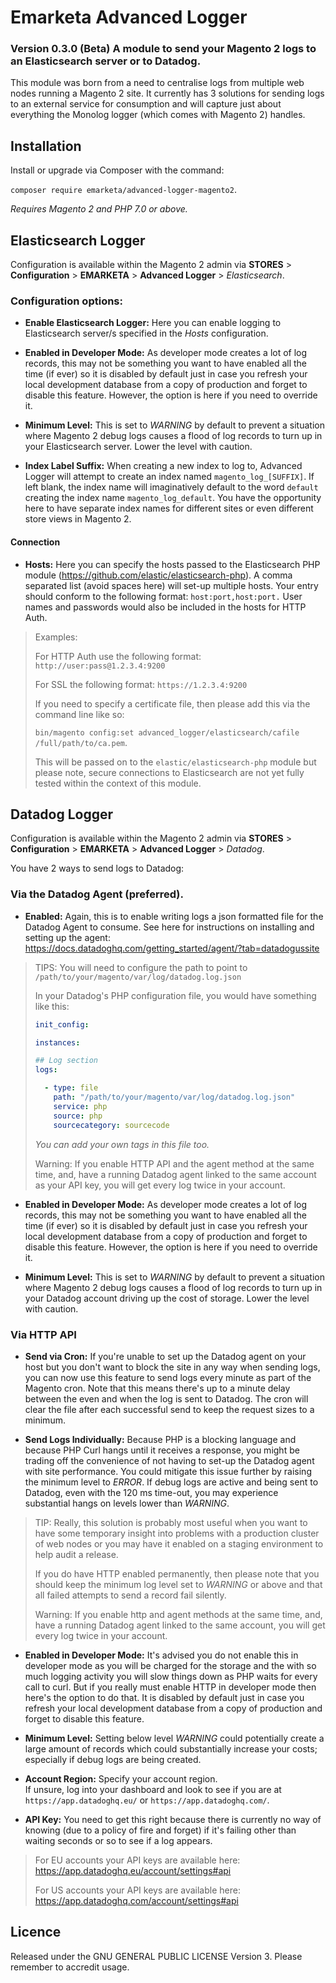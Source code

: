 # Emarketa Advanced Logger

### Version 0.3.0 (Beta) A module to send your Magento 2 logs to an Elasticsearch server or to Datadog.

This module was born from a need to centralise logs from multiple web nodes running a Magento 2 site. It currently has 3 solutions for sending logs to an external service for consumption and will capture just about everything the Monolog logger (which comes with Magento 2) handles.

## Installation

Install or upgrade via Composer with the command: 

`composer require emarketa/advanced-logger-magento2`. 

_Requires Magento 2 and PHP 7.0 or above._

## Elasticsearch Logger

Configuration is available within the Magento 2 admin via __STORES__ > __Configuration__ > __EMARKETA__ > __Advanced Logger__ > _Elasticsearch_.

### Configuration options:

* __Enable Elasticsearch Logger:__ Here you can enable logging to Elasticsearch server/s specified in the _Hosts_ configuration.

* __Enabled in Developer Mode:__ As developer mode creates a lot of log records, this may not be something you want to have enabled all the time (if ever) so it is disabled by default just in case you refresh your local development database from a copy of production and forget to disable this feature. However, the option is here if you need to override it.

* __Minimum Level:__ This is set to _WARNING_ by default to prevent a situation where Magento 2 debug logs causes a flood of log records to turn up in your Elasticsearch server. Lower the level with caution.

* __Index Label Suffix:__ When creating a new index to log to, Advanced Logger will attempt to create an index named `magento_log_[SUFFIX]`. If left blank, the index name will imaginatively default to the word `default` creating the index name `magento_log_default`. You have the opportunity here to have separate index names for different sites or even different store views in Magento 2.

#### Connection 

* __Hosts:__ Here you can specify the hosts passed to the Elasticsearch PHP module (https://github.com/elastic/elasticsearch-php). A comma separated list (avoid spaces here) will set-up multiple hosts. Your entry should conform to the following format: `host:port,host:port.` User names and passwords would also be included in the hosts for HTTP Auth.

> Examples:
> 
> For HTTP Auth use the following format: `http://user:pass@1.2.3.4:9200`
>
> For SSL the following format: `https://1.2.3.4:9200`
> 
> If you need to specify a certificate file, then please add this via the command line like so: 
> 
> `bin/magento config:set advanced_logger/elasticsearch/cafile /full/path/to/ca.pem`. 
> 
> This will be passed on to the `elastic/elasticsearch-php` module but please note, secure connections to Elasticsearch are not yet fully tested within the context of this module.

## Datadog Logger

Configuration is available within the Magento 2 admin via __STORES__ > __Configuration__ > __EMARKETA__ > __Advanced Logger__ > _Datadog_.

You have 2 ways to send logs to Datadog:

### Via the Datadog Agent (preferred).

* __Enabled:__ Again, this is to enable writing logs a json formatted file for the Datadog Agent to consume. See here for instructions on installing and setting up the agent: https://docs.datadoghq.com/getting_started/agent/?tab=datadogussite

> TIPS: You will need to configure the path to point to `/path/to/your/magento/var/log/datadog.log.json`
> 
> In your Datadog's PHP configuration file, you would have something like this:
> 
> ```yaml
> init_config:
> 
> instances:
> 
> ## Log section
> logs:
> 
>   - type: file
>     path: "/path/to/your/magento/var/log/datadog.log.json"
>     service: php
>     source: php
>     sourcecategory: sourcecode
> ```
> 
> _You can add your own tags in this file too._
> 
> Warning: If you enable HTTP API and the agent method at the same time, and, have a running Datadog agent linked to the same account as your API key, you will get every log twice in your account.

* __Enabled in Developer Mode:__ As developer mode creates a lot of log records, this may not be something you want to have enabled all the time (if ever) so it is disabled by default just in case you refresh your local development database from a copy of production and forget to disable this feature. However, the option is here if you need to override it.

* __Minimum Level:__ This is set to _WARNING_ by default to prevent a situation where Magento 2 debug logs causes a flood of log records to turn up in your Datadog account driving up the cost of storage. Lower the level with caution.

### Via HTTP API

* __Send via Cron:__ If you're unable to set up the Datadog agent on your host but you don't want to block the site in any way when sending logs, you can now use this feature to send logs every minute as part of the Magento cron. Note that this means there's up to a minute delay between the even and when the log is sent to Datadog. The cron will clear the file after each successful send to keep the request sizes to a minimum.


* __Send Logs Individually:__ Because PHP is a blocking language and because PHP Curl hangs until it receives a response, you might be trading off the convenience of not having to set-up the Datadog agent with site performance. You could mitigate this issue further by raising the minimum level to _ERROR_. If debug logs are active and being sent to Datadog, even with the 120 ms time-out, you may experience substantial hangs on levels lower than _WARNING_. 

> TIP: Really, this solution is probably most useful when you want to have some temporary insight into problems with a production cluster of web nodes or you may have it enabled on a staging environment to help audit a release.
> 
> If you do have HTTP enabled permanently, then please note that you should keep the minimum log level set to _WARNING_ or above and that all failed attempts to send a record fail silently.
> 
> Warning: If you enable http and agent methods at the same time, and, have a running Datadog agent linked to the same account, you will get every log twice in your account.

* __Enabled in Developer Mode:__ It's advised you do not enable this in developer mode as you will be charged for the storage and the with so much logging activity you will slow things down as PHP waits for every call to curl. But if you really must enable HTTP in developer mode then here's the option to do that. It is disabled by default just in case you refresh your local development database from a copy of production and forget to disable this feature.

* __Minimum Level:__ Setting below level _WARNING_ could potentially create a large amount of records which could substantially increase your costs; especially if debug logs are being created.

* __Account Region:__ Specify your account region. 	
If unsure, log into your dashboard and look to see if you are at `https://app.datadoghq.eu/` or `https://app.datadoghq.com/`.

* __API Key:__ You need to get this right because there is currently no way of knowing (due to a policy of fire and forget) if it's failing other than waiting seconds or so to see if a log appears.

> For EU accounts your API keys are available here: https://app.datadoghq.eu/account/settings#api
> 
> For US accounts your API keys are available here: https://app.datadoghq.com/account/settings#api

## Licence

Released under the GNU GENERAL PUBLIC LICENSE Version 3. Please remember to accredit usage.
